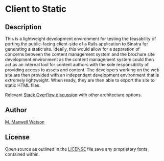 # Client to Static
## Description
This is a lightweight development environment for testing the feasability of porting the public-facing client-side of a Rails application to Sinatra for generating a static site. Ideally, this would allow for a separation of concerns between the content management system and the brochure site development environment as the content management system could then act as an internal tool for content authors with the sole responsibility of providing access to assets and content. The developers working on the web site are then provided with an independent development environment that is extremely lightweight. When ready, they are then able to export the site to static HTML files.

Relevant [Stack Overflow discussion](http://stackoverflow.com/questions/10941249/separate-rest-json-api-server-and-client) with other architecture options.

## Author
[M. Maxwell Watson](http://mmwtsn.com/)

## License
Open source as outlined in the [LICENSE](http://github.com/mmwtsn/client-to-static/blob/master/LICENSE) file save any proprietary fonts contained within.
